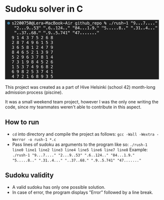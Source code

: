 # Sudoku solver in C

![screenshot](screenshot.png)

This project was created as a part of Hive Helsinki (school 42) month-long admission process (piscine).

It was a small weekend team project, however I was the only one writing the code, since my teammates weren't able to contribute in this aspect.

## How to run

- `cd` into directory and compile the project as follows: `gcc -Wall -Wextra -Werror -o rush-1 *.c`
- Pass lines of sudoku as arguments to the program like so: `./rush-1 line0 line1 line2 line3 line4 line5 line6 line7 line8`
  Example: `./rush-1 "9...7...." "2...9..53" ".6..124.." "84...1.9." "5.....8.." ".31..4..." "..37..68." ".9..5.741" "47......."`

## Sudoku validity 

- A valid sudoku has only one possible solution.
- In case of error, the program displays ”Error” followed by a line break.
